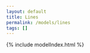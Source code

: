 ```yaml
---
layout: default
title: Lines
permalink: /models/lines
tags: []
---
```


{% include modelIndex.html %}